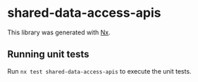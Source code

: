 # shared-data-access-apis

This library was generated with [Nx](https://nx.dev).

## Running unit tests

Run `nx test shared-data-access-apis` to execute the unit tests.
